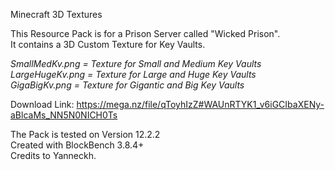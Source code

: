 Minecraft 3D Textures

This Resource Pack is for a Prison Server called "Wicked Prison".\
It contains a 3D Custom Texture for Key Vaults.

*SmallMedKv.png = Texture for Small and Medium Key Vaults\
LargeHugeKv.png = Texture for Large and Huge Key Vaults\
GigaBigKv.png = Texture for Gigantic and Big Key Vaults*

Download Link: https://mega.nz/file/qToyhIzZ#WAUnRTYK1_v6iGCIbaXENy-aBlcaMs_NN5N0NICH0Ts

The Pack is tested on Version 12.2.2\
Created with BlockBench 3.8.4+\
Credits to Yanneckh.
